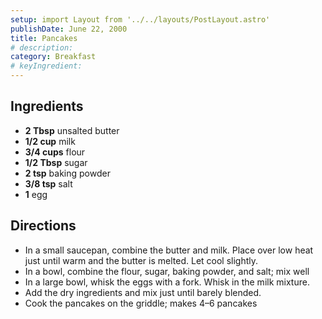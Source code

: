 ```yaml
---
setup: import Layout from '../../layouts/PostLayout.astro'
publishDate: June 22, 2000
title: Pancakes
# description:
category: Breakfast
# keyIngredient:
---
```


## Ingredients
- **2 Tbsp** unsalted butter
- **1/2 cup** milk
- **3/4 cups** flour
- **1/2 Tbsp** sugar
- **2 tsp** baking powder
- **3/8 tsp** salt
- **1** egg

## Directions
- In a small saucepan, combine the butter and milk. Place over low heat just until warm and the butter is melted. Let cool slightly.
- In a bowl, combine the flour, sugar, baking powder, and salt; mix well
- In a large bowl, whisk the eggs with a fork. Whisk in the milk mixture.
- Add the dry ingredients and mix just until barely blended.
- Cook the pancakes on the griddle; makes 4–6 pancakes
